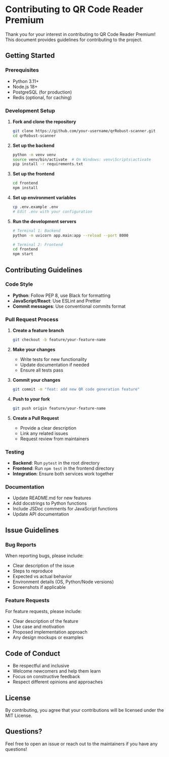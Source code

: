 # Contributing to QR Code Reader Premium

Thank you for your interest in contributing to QR Code Reader Premium! This document provides guidelines for contributing to the project.

## Getting Started

### Prerequisites

- Python 3.11+
- Node.js 18+
- PostgreSQL (for production)
- Redis (optional, for caching)

### Development Setup

1. **Fork and clone the repository**
   ```bash
   git clone https://github.com/your-username/qrRobust-scanner.git
   cd qrRobust-scanner
   ```

2. **Set up the backend**
   ```bash
   python -m venv venv
   source venv/bin/activate  # On Windows: venv\Scripts\activate
   pip install -r requirements.txt
   ```

3. **Set up the frontend**
   ```bash
   cd frontend
   npm install
   ```

4. **Set up environment variables**
   ```bash
   cp .env.example .env
   # Edit .env with your configuration
   ```

5. **Run the development servers**
   ```bash
   # Terminal 1: Backend
   python -m uvicorn app.main:app --reload --port 8000
   
   # Terminal 2: Frontend
   cd frontend
   npm start
   ```

## Contributing Guidelines

### Code Style

- **Python**: Follow PEP 8, use Black for formatting
- **JavaScript/React**: Use ESLint and Prettier
- **Commit messages**: Use conventional commits format

### Pull Request Process

1. **Create a feature branch**
   ```bash
   git checkout -b feature/your-feature-name
   ```

2. **Make your changes**
   - Write tests for new functionality
   - Update documentation if needed
   - Ensure all tests pass

3. **Commit your changes**
   ```bash
   git commit -m "feat: add new QR code generation feature"
   ```

4. **Push to your fork**
   ```bash
   git push origin feature/your-feature-name
   ```

5. **Create a Pull Request**
   - Provide a clear description
   - Link any related issues
   - Request review from maintainers

### Testing

- **Backend**: Run `pytest` in the root directory
- **Frontend**: Run `npm test` in the frontend directory
- **Integration**: Ensure both services work together

### Documentation

- Update README.md for new features
- Add docstrings to Python functions
- Include JSDoc comments for JavaScript functions
- Update API documentation

## Issue Guidelines

### Bug Reports

When reporting bugs, please include:
- Clear description of the issue
- Steps to reproduce
- Expected vs actual behavior
- Environment details (OS, Python/Node versions)
- Screenshots if applicable

### Feature Requests

For feature requests, please include:
- Clear description of the feature
- Use case and motivation
- Proposed implementation approach
- Any design mockups or examples

## Code of Conduct

- Be respectful and inclusive
- Welcome newcomers and help them learn
- Focus on constructive feedback
- Respect different opinions and approaches

## License

By contributing, you agree that your contributions will be licensed under the MIT License.

## Questions?

Feel free to open an issue or reach out to the maintainers if you have any questions!